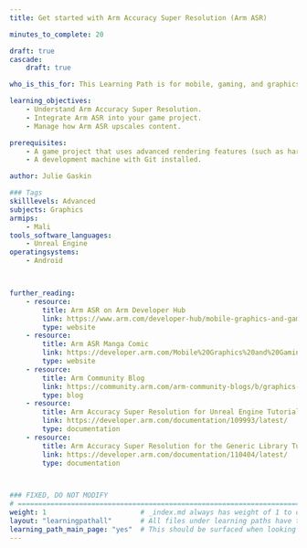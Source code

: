 ```yaml
---
title: Get started with Arm Accuracy Super Resolution (Arm ASR)

minutes_to_complete: 20

draft: true
cascade:
    draft: true

who_is_this_for: This Learning Path is for mobile, gaming, and graphics developers who want to install and configure Arm Accuracy Super Resolution (Arm ASR) to enhance performance on complex game content without sacrificing image quality.

learning_objectives:
    - Understand Arm Accuracy Super Resolution.
    - Integrate Arm ASR into your game project.
    - Manage how Arm ASR upscales content.

prerequisites:
    - A game project that uses advanced rendering features (such as hardware ray tracing) that stretch the performance capabilities of everyday smartphones.
    - A development machine with Git installed.

author: Julie Gaskin

### Tags
skilllevels: Advanced
subjects: Graphics
armips:
    - Mali
tools_software_languages:
    - Unreal Engine
operatingsystems:
    - Android



further_reading:
    - resource:
        title: Arm ASR on Arm Developer Hub
        link: https://www.arm.com/developer-hub/mobile-graphics-and-gaming/accuracy-super-resolution
        type: website
    - resource:
        title: Arm ASR Manga Comic
        link: https://developer.arm.com/Mobile%20Graphics%20and%20Gaming/FeaturedContent/Mali%20Manga/FeaturedContent-MaliManga-Volume4
        type: website
    - resource:
        title: Arm Community Blog
        link: https://community.arm.com/arm-community-blogs/b/graphics-gaming-and-vr-blog/posts/introducing-arm-accuracy-super-resolution
        type: blog
    - resource:
        title: Arm Accuracy Super Resolution for Unreal Engine Tutorial
        link: https://developer.arm.com/documentation/109993/latest/
        type: documentation
    - resource:
        title: Arm Accuracy Super Resolution for the Generic Library Tutorial
        link: https://developer.arm.com/documentation/110404/latest/
        type: documentation



### FIXED, DO NOT MODIFY
# ================================================================================
weight: 1                       # _index.md always has weight of 1 to order correctly
layout: "learningpathall"       # All files under learning paths have this same wrapper
learning_path_main_page: "yes"  # This should be surfaced when looking for related content. Only set for _index.md of learning path content.
---
```

